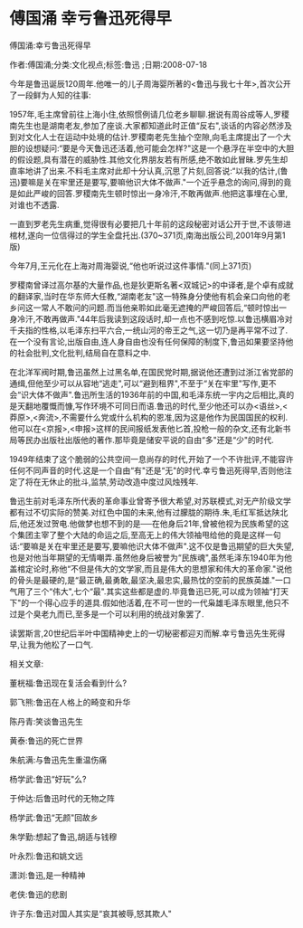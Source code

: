 # 傅国涌  幸亏鲁迅死得早    
    
傅国涌:幸亏鲁迅死得早    
作者:傅国涌;分类:文化视点;标签:鲁迅 ;日期:2008-07-18    
今年是鲁迅诞辰120周年.他唯一的儿子周海婴所著的<鲁迅与我七十年>,首次公开了一段鲜为人知的往事:    
1957年,毛主席曾前往上海小住,依照惯例请几位老乡聊聊.据说有周谷成等人,罗稷南先生也是湖南老友,参加了座谈.大家都知道此时正值“反右",谈话的内容必然涉及到对文化人士在运动中处境的估计.罗稷南老先生抽个空隙,向毛主席提出了一个大胆的设想疑问:“要是今天鲁迅还活着,他可能会怎样?"这是一个悬浮在半空中的大胆的假设题,具有潜在的威胁性.其他文化界朋友若有所感,绝不敢如此冒昧.罗先生却直率地讲了出来.不料毛主席对此却十分认真,沉思了片刻,回答说:“以我的估计,(鲁迅)要嘛是关在牢里还是要写,要嘛他识大体不做声."一个近乎悬念的询问,得到的竟是如此严峻的回答.罗稷南先生顿时惊出一身冷汗,不敢再做声.他把这事埋在心里,对谁也不透露.    
一直到罗老先生病重,觉得很有必要把几十年前的这段秘密对话公开于世,不该带进棺材,遂向一位信得过的学生全盘托出.(370~371页,南海出版公司,2001年9月第1版)    
今年7月,王元化在上海对周海婴说,“他也听说过这件事情."(同上371页)    
罗稷南曾译过高尔基的大量作品,也是狄更斯名著<双城记>的中译者,是个卓有成就的翻译家,当时在华东师大任教,“湖南老友"这一特殊身分使他有机会亲口向他的老乡问这一常人不敢问的问题.而当他亲聆如此毫无遮掩的严峻回答后,“顿时惊出一身冷汗,不敢再做声."44年后我读到这段话时,却一点也不感到吃惊.以鲁迅横眉冷对千夫指的性格,以毛泽东扫平六合,一统山河的帝王之气,这一切乃是再平常不过了.在一个没有言论,出版自由,连人身自由也没有任何保障的制度下,鲁迅如果要坚持他的社会批判,文化批判,结局自在意料之中.    
在北洋军阀时期,鲁迅虽然上过黑名单,在国民党时期,据说他还遭到过浙江省党部的通缉,但他至少可以从容地“逃走",可以“避到租界",不至于“关在牢里"写作,更不会“识大体不做声".鲁迅所生活的1936年前的中国,和毛泽东统一宇内之后相比,真的是天翻地覆慨而慷,写作环境不可同日而语.鲁迅的时代,至少他还可以办<语丝>,<莽原>,<奔流>,不需要什么党或什么机构的恩准,因为这是他作为民国国民的权利.他可以在<京报>,<申报>这样的民间报纸发表他匕首,投枪一般的杂文,还有北新书局等民办出版社出版他的著作.那毕竟是储安平说的自由“多"还是“少"的时代.    
1949年结束了这个脆弱的公共空间一息尚存的时代,开始了一个不许批评,不能容许任何不同声音的时代.这是一个自由“有"还是“无"的时代.幸亏鲁迅死得早,否则他注定了将在无休止的批斗,监禁,劳动改造中度过风烛残年.    
鲁迅生前对毛泽东所代表的革命事业曾寄予很大希望,对苏联模式,对无产阶级文学都有过不切实际的赞美.对红色中国的未来,他有过朦胧的期待.朱,毛红军抵达陕北后,他还发过贺电.他做梦也想不到的是──在他身后21年,曾被他视为民族希望的这个集团主宰了整个大陆的命运之后,至高无上的伟大领袖甩给他的竟是这样一句话:“要嘛是关在牢里还是要写,要嘛他识大体不做声".这不仅是鲁迅期望的巨大失望,也是对他当年期望的无情嘲弄.虽然他身后被誉为“民族魂",虽然毛泽东1940年为他盖棺定论时,称他“不但是伟大的文学家,而且是伟大的思想家和伟大的革命家."说他的骨头是最硬的,是“最正确,最勇敢,最坚决,最忠实,最热忱的空前的民族英雄."一口气用了三个“伟大",七个“最".其实这些都是虚的.毕竟鲁迅已死,可以成为领袖“打天下"的一个得心应手的道具.假如他活着,在不可一世的一代枭雄毛泽东眼里,他只不过是个臭老九而已,至多是一个可以利用的统战对象罢了.    
读罢斯言,20世纪后半叶中国精神史上的一切秘密都迎刃而解.幸亏鲁迅先生死得早,让我为他松了一口气.    
    
相关文章:    
董桄福:鲁迅现在复活会看到什么?    
郭飞熊:鲁迅在人格上的畸变和升华    
陈丹青:笑谈鲁迅先生    
黄泰:鲁迅的死亡世界    
朱航满:与鲁迅先生重温伤痛    
杨学武:鲁迅“好玩"么?    
于仲达:后鲁迅时代的无物之阵    
杨学武:鲁迅“无颜"回故乡    
朱学勤:想起了鲁迅,胡适与钱穆    
叶永烈:鲁迅和姚文远    
潇浏:鲁迅,是一种精神    
老侠:鲁迅的悲剧    
许子东:鲁迅对国人其实是“哀其被辱,怒其欺人"
